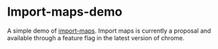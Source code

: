 # Import-maps-demo
A simple demo of [import-maps](https://wicg.github.io/import-maps). Import maps is currently a proposal and available through a feature flag in the latest version of chrome.



